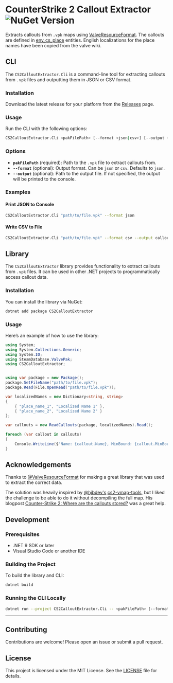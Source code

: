 # CounterStrike 2 Callout Extractor ![NuGet Version](https://img.shields.io/nuget/v/CS2CalloutExtractor)

Extracts callouts from `.vpk` maps using [ValveResourceFormat](https://github.com/ValveResourceFormat/ValveResourceFormat). The callouts are defined in [env_cs_place](https://developer.valvesoftware.com/wiki/Env_cs_place) entities. English localizations for the place names have been copied from the valve wiki. 


## CLI

The `CS2CalloutExtractor.Cli` is a command-line tool for extracting callouts from `.vpk` files and outputting them in JSON or CSV format.

### Installation

Download the latest release for your platform from the [Releases](https://github.com/your-repo/zone-extract/releases) page.

### Usage

Run the CLI with the following options:

```bash
CS2CalloutExtractor.Cli <pakFilePath> [--format <json|csv>] [--output <file>]
```

### Options

- **`pakFilePath`** (required): Path to the `.vpk` file to extract callouts from.
- **`--format`** (optional): Output format. Can be `json` or `csv`. Defaults to `json`.
- **`--output`** (optional): Path to the output file. If not specified, the output will be printed to the console.

### Examples

#### Print JSON to Console

```bash
CS2CalloutExtractor.Cli "path/to/file.vpk" --format json
```

#### Write CSV to File

```bash
CS2CalloutExtractor.Cli "path/to/file.vpk" --format csv --output callouts.csv
```


## Library

The `CS2CalloutExtractor` library provides functionality to extract callouts from `.vpk` files. It can be used in other .NET projects to programmatically access callout data.

### Installation

You can install the library via NuGet:

```bash
dotnet add package CS2CalloutExtractor
```

### Usage

Here’s an example of how to use the library:

```csharp
using System;
using System.Collections.Generic;
using System.IO;
using SteamDatabase.ValvePak;
using CS2CalloutExtractor;


using var package = new Package();
package.SetFileName("path/to/file.vpk");
package.Read(File.OpenRead("path/to/file.vpk"));

var localizedNames = new Dictionary<string, string>
{
    { "place_name_1", "Localized Name 1" },
    { "place_name_2", "Localized Name 2" }
};

var callouts = new ReadCallouts(package, localizedNames).Read();

foreach (var callout in callouts)
{
    Console.WriteLine($"Name: {callout.Name}, MinBound: {callout.MinBound}, MaxBound: {callout.MaxBound}");
}
```


## Acknowledgements

Thanks to [@ValveResourceFormat](https://github.com/ValveResourceFormat) for making a great library that was used to extract the correct data. 

The solution was heavily inspired by [@hjbdev's](https://github.com/hjbdev) [cs2-vmap-tools](https://github.com/hjbdev/cs2-vmap-tools), 
but I liked the challenge to be able to do it without decompiling the full map.
His blogpost [Counter-Strike 2: Where are the callouts stored?](https://hjb.dev/posts/counter-strike-2-where-are-all-the-callouts-2) was a great help.

## Development

### Prerequisites

- .NET 9 SDK or later
- Visual Studio Code or another IDE

### Building the Project

To build the library and CLI:

```bash
dotnet build
```

### Running the CLI Locally

```bash
dotnet run --project CS2CalloutExtractor.Cli -- <pakFilePath> [--format <json|csv>] [--output <file>]
```

---

## Contributing

Contributions are welcome! Please open an issue or submit a pull request.



## License

This project is licensed under the MIT License. See the [LICENSE](LICENSE) file for details.
